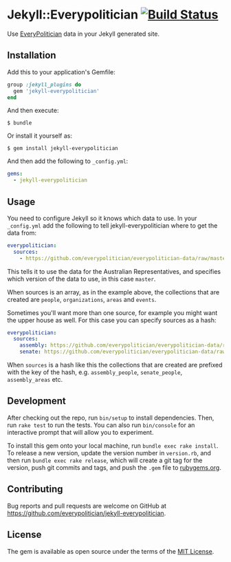 # Jekyll::Everypolitician [![Build Status](https://travis-ci.org/everypolitician/jekyll-everypolitician.svg?branch=master)](https://travis-ci.org/everypolitician/jekyll-everypolitician)

Use [EveryPolitician](http://everypolitician.org) data in your Jekyll generated site.

## Installation

Add this to your application's Gemfile:

```ruby
group :jekyll_plugins do
  gem 'jekyll-everypolitician'
end
```

And then execute:

    $ bundle

Or install it yourself as:

    $ gem install jekyll-everypolitician

And then add the following to `_config.yml`:

```yaml
gems:
  - jekyll-everypolitician
```

## Usage

You need to configure Jekyll so it knows which data to use. In your `_config.yml` add the following to tell jekyll-everypolitician where to get the data from:

```yaml
everypolitician:
  sources:
    - https://github.com/everypolitician/everypolitician-data/raw/master/data/Australia/Representatives/ep-popolo-v1.0.json
```

This tells it to use the data for the Australian Representatives, and specifies which version of the data to use, in this case `master`.

When sources is an array, as in the example above, the collections that are created are `people`, `organizations`, `areas` and `events`.

Sometimes you'll want more than one source, for example you might want the upper house as well. For this case you can specify sources as a hash:

```yaml
everypolitician:
  sources:
    assembly: https://github.com/everypolitician/everypolitician-data/raw/master/data/Australia/Representatives/ep-popolo-v1.0.json
    senate: https://github.com/everypolitician/everypolitician-data/raw/master/data/Australia/Senate/ep-popolo-v1.0.json
```

When `sources` is a hash like this the collections that are created are prefixed with the key of the hash, e.g. `assembly_people`, `senate_people`, `assembly_areas` etc.

## Development

After checking out the repo, run `bin/setup` to install dependencies. Then, run `rake test` to run the tests. You can also run `bin/console` for an interactive prompt that will allow you to experiment.

To install this gem onto your local machine, run `bundle exec rake install`. To release a new version, update the version number in `version.rb`, and then run `bundle exec rake release`, which will create a git tag for the version, push git commits and tags, and push the `.gem` file to [rubygems.org](https://rubygems.org).

## Contributing

Bug reports and pull requests are welcome on GitHub at https://github.com/everypolitician/jekyll-everypolitician.


## License

The gem is available as open source under the terms of the [MIT License](http://opensource.org/licenses/MIT).
